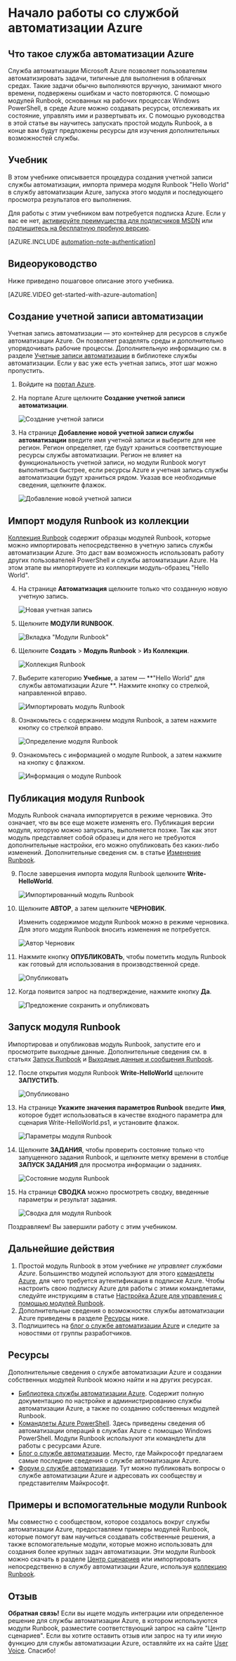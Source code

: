 <properties
	pageTitle="Приступая к работе со службой автоматизации Azure | Microsoft Azure"
	description="Узнайте, как импортировать и выполнять задания по автоматизации в Azure."
	services="automation"
	documentationCenter=""
	authors="bwren"
	manager="stevenka"
	editor=""/>

<tags
	ms.service="automation"
	ms.workload="tbd"
	ms.tgt_pltfrm="na"
	ms.devlang="na"
	ms.topic="hero-article" 
	ms.date="09/08/2015"
	ms.author="bwren"/>


# Начало работы со службой автоматизации Azure

## Что такое служба автоматизации Azure

Служба автоматизации Microsoft Azure позволяет пользователям автоматизировать задачи, типичные для выполнения в облачных средах. Такие задачи обычно выполняются вручную, занимают много времени, подвержены ошибкам и часто повторяются. С помощью модулей Runbook, основанных на рабочих процессах Windows PowerShell, в среде Azure можно создавать ресурсы, отслеживать их состояние, управлять ими и развертывать их. С помощью руководства в этой статье вы научитесь запускать простой модуль Runbook, а в конце вам будут предложены ресурсы для изучения дополнительных возможностей службы.

## Учебник
В этом учебнике описывается процедура создания учетной записи службы автоматизации, импорта примера модуля Runbook "Hello World" в службу автоматизации Azure, запуска этого модуля и последующего просмотра результатов его выполнения.

Для работы с этим учебником вам потребуется подписка Azure. Если у вас ее нет, [активируйте преимущества для подписчиков MSDN](../pricing/member-offers/msdn-benefits-details/) или [подпишитесь на бесплатную пробную версию](../pricing/free-trial.md)</a>.

[AZURE.INCLUDE [automation-note-authentication](../../includes/automation-note-authentication.md)]

## Видеоруководство

Ниже приведено пошаговое описание этого учебника.

[AZURE.VIDEO get-started-with-azure-automation]

## <a name="automationaccount"></a>Создание учетной записи автоматизации

Учетная запись автоматизации — это контейнер для ресурсов в службе автоматизации Azure. Он позволяет разделять среды и дополнительно упорядочивать рабочие процессы. Дополнительную информацию см. в разделе [Учетные записи автоматизации](http://aka.ms/runbookauthor/azure/automationaccounts) в библиотеке службы автоматизации. Если у вас уже есть учетная запись, этот шаг можно пропустить.

1.	Войдите на [портал Azure](http://manage.windowsazure.com).

2.	На портале Azure щелкните **Создание учетной записи автоматизации**.

	![Создание учетной записи](./media/automation-create-runbook-from-samples/automation_01_CreateAccount.png)

3.	На странице **Добавление новой учетной записи службы автоматизации** введите имя учетной записи и выберите для нее регион. Регион определяет, где будут храниться соответствующие ресурсы службы автоматизации. Регион не влияет на функциональность учетной записи, но модули Runbook могут выполняться быстрее, если ресурсы Azure и учетная запись службы автоматизации будут храниться рядом. Указав все необходимые сведения, щелкните флажок.

	![Добавление новой учетной записи](./media/automation-create-runbook-from-samples/automation_02_addnewautoacct.png)

## <a name="importrunbook"></a>Импорт модуля Runbook из коллекции

[Коллекция Runbook](http://aka.ms/runbookgallery) содержит образцы модулей Runbook, которые можно импортировать непосредственно в учетную запись службы автоматизации Azure. Это даст вам возможность использовать работу других пользователей PowerShell и службы автоматизации Azure. На этом этапе вы импортируете из коллекции модуль-образец "Hello World".

4.	На странице **Автоматизация** щелкните только что созданную новую учетную запись.

	![Новая учетная запись](./media/automation-create-runbook-from-samples/automation_03_NewAutoAcct.png)

5.	Щелкните **МОДУЛИ RUNBOOK**.

	![Вкладка "Модули Runbook"](./media/automation-create-runbook-from-samples/automation_04_RunbooksTab.png)

6.	Щелкните **Создать** > **Модуль Runbook** > **Из Коллекции**.

	![Коллекция Runbook](./media/automation-create-runbook-from-samples/automation_05_ImportGallery.png)

7.  Выберите категорию **Учебные**, а затем — **"Hello World" для службы автоматизации Azure **. Нажмите кнопку со стрелкой, направленной вправо.

	![Импортировать модуль Runbook](./media/automation-create-runbook-from-samples/automation_06_ImportRunbook.png)

8.  Ознакомьтесь с содержанием модуля Runbook, а затем нажмите кнопку со стрелкой вправо.

	![Определение модуля Runbook](./media/automation-create-runbook-from-samples/automation_07_RunbookDefinition.png)

8.	Ознакомьтесь с информацией о модуле Runbook, а затем нажмите на кнопку c флажком.

	![Информация о модуле Runbook](./media/automation-create-runbook-from-samples/automation_08_RunbookDetails.png)

## <a name="publishrunbook"></a>Публикация модуля Runbook

Модуль Runbook сначала импортируется в режиме черновика. Это означает, что вы все еще можете изменять его. Публикация версии модуля, которую можно запускать, выполняется позже. Так как этот модуль представляет собой образец и для него не требуются дополнительные настройки, его можно опубликовать без каких-либо изменений. Дополнительные сведения см. в статье [Изменение Runbook](http://aka.ms/runbookauthor/azure/publishrunbook).

9.	После завершения импорта модуля Runbook щелкните **Write-HelloWorld**.

	![Импортированный модуль Runbook](./media/automation-create-runbook-from-samples/automation_07_ImportedRunbook.png)

9.	Щелкните **АВТОР**, а затем щелкните **ЧЕРНОВИК**.

	Изменить содержимое модуля Runbook можно в режиме черновика. Для этого модуля Runbook вносить изменения не потребуется.

	![Автор Черновик](./media/automation-create-runbook-from-samples/automation_08_AuthorDraft.png)

10.	Нажмите кнопку **ОПУБЛИКОВАТЬ**, чтобы пометить модуль Runbook как готовый для использования в производственной среде.

	![Опубликовать](./media/automation-create-runbook-from-samples/automation_085_Publish.png)

11.	Когда появится запрос на подтверждение, нажмите кнопку **Да**.

	![Предложение сохранить и опубликовать](./media/automation-create-runbook-from-samples/automation_09_SavePubPrompt.png)

## <a name="startrunbook"></a>Запуск модуля Runbook

Импортировав и опубликовав модуль Runbook, запустите его и просмотрите выходные данные. Дополнительные сведения см. в статьях [Запуск Runbook](http://aka.ms/runbookauthor/azure/startrunbook) и [Выходные данные и сообщения Runbook](http://aka.ms/runbookauthor/azure/runbookoutput).

12.	После открытия модуля Runbook **Write-HelloWorld** щелкните **ЗАПУСТИТЬ**.

	![Опубликовано](./media/automation-create-runbook-from-samples/automation_10_PublishStart.png)

13.	На странице **Укажите значения параметров Runbook** введите **Имя**, которое будет использоваться в качестве входного параметра для сценария Write-HelloWorld.ps1, и установите флажок.

	![Параметры модуля Runbook](./media/automation-create-runbook-from-samples/automation_11_RunbookParams.png)

14.	Щелкните **ЗАДАНИЯ**, чтобы проверить состояние только что запущенного задания Runbook, и щелкните метку времени в столбце **ЗАПУСК ЗАДАНИЯ** для просмотра информации о заданиях.

	![Состояние модуля Runbook](./media/automation-create-runbook-from-samples/automation_12_RunbookStatus.png)

15.	На странице **СВОДКА** можно просмотреть сводку, введенные параметры и результат задания.

	![Сводка для модуля Runbook](./media/automation-create-runbook-from-samples/automation_13_RunbookSummary_callouts.png)

Поздравляем! Вы завершили работу с этим учебником.

## <a name="nextsteps"></a>Дальнейшие действия
1. Простой модуль Runbook в этом учебнике *не управляет службами Azure*. Большинство модулей используют для этого [командлеты Azure](http://msdn.microsoft.com/library/jj156055.aspx), для чего требуется аутентификация в подписке Azure. Чтобы настроить свою подписку Azure для работы с этими командлетами, следуйте инструкциям в статье [Настройка Azure для управления с помощью модулей Runbook](http://aka.ms/azureautomationauthentication).  
2. Дополнительные сведения о возможностях службы автоматизации Azure приведены в разделе [Ресурсы](#resources) ниже.
3. Подпишитесь на [блог о службе автоматизации Azure](http://azure.microsoft.com/blog/tag/azure-automation) и следите за новостями от группы разработчиков.

## <a name="resources"></a>Ресурсы

Дополнительные сведения о службе автоматизации Azure и создании собственных модулей Runbook можно найти и на других ресурсах.

- [Библиотека службы автоматизации Azure](http://go.microsoft.com/fwlink/p/?LinkId=392860). Содержит полную документацию по настройке и администрированию службы автоматизации Azure, а также по созданию собственных модулей Runbook.
- [Командлеты Azure PowerShell](http://msdn.microsoft.com/library/jj156055.aspx). Здесь приведены сведения об автоматизации операций в службах Azure с помощью Windows PowerShell. Модули Runbook используют эти командлеты для работы с ресурсами Azure.
- [Блог о службе автоматизации](http://azure.microsoft.com/blog/tag/azure-automation). Место, где Майкрософт предлагаем самые последние сведения о службе автоматизации Azure.
- [Форум о службе автоматизации](http://go.microsoft.com/fwlink/p/?LinkId=390561). Тут можно публиковать вопросы о службе автоматизации Azure и адресовать их сообществу и представителям Майкрософт.


## Примеры и вспомогательные модули Runbook

Мы совместно с сообществом, которое создалось вокруг службы автоматизации Azure, предоставляем примеры модулей Runbook, которые помогут вам научиться создавать собственные решения, а также вспомогательные модули, которые можно использовать для создания более крупных задач автоматизации. Эти модули Runbook можно скачать в разделе [Центр сценариев](http://azure.microsoft.com/documentation/scripts/) или импортировать непосредственно в службу автоматизации Azure, используя [коллекцию Runbook](http://aka.ms/runbookgallery).


## Отзыв

**Обратная связь!** Если вы ищете модуль интеграции или определенное решение для службы автоматизации Azure, в котором используются модули Runbook, разместите соответствующий запрос на сайте "Центр сценариев". Если вы хотите оставить отзыв или запрос на ту или иную функцию для службы автоматизации Azure, оставляйте их на сайте [User Voice](http://feedback.windowsazure.com/forums/34192--general-feedback). Спасибо!

<!---HONumber=Sept15_HO4-->